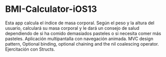 # BMI-Calculator-iOS13

Esta app calcula el índice de masa corporal. Según el peso y la altura del usuario, calculará su masa corporal y le dará un consejo de salud dependiendo de si ha comido demasiados pasteles o si necesita comer más pasteles. Aplicación multipantalla con navegación animada. MVC design pattern, Optional binding, optional chaining and the nil coalescing operator. Ejercitación con Structs.
